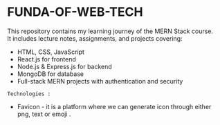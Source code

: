 # FUNDA-OF-WEB-TECH
This repository contains my learning journey of the MERN Stack course.  
It includes lecture notes, assignments, and projects covering:  
- HTML, CSS, JavaScript  
- React.js for frontend  
- Node.js & Express.js for backend  
- MongoDB for database  
- Full-stack MERN projects with authentication and security

`Technologies : `

- Favicon - it is a platform where we can generate icon through either png, text or emoji .